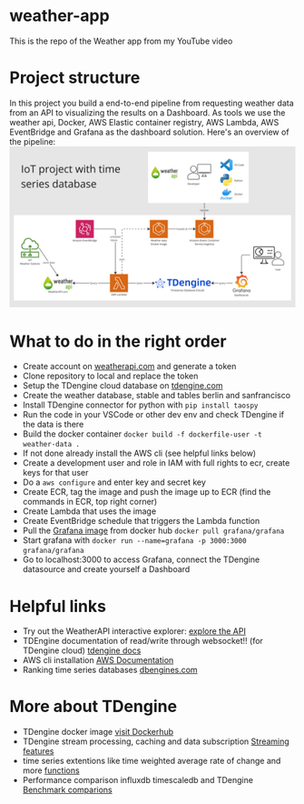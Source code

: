 # weather-app
This is the repo of the Weather app from my YouTube video

# Project structure
In this project you build a end-to-end pipeline from requesting weather data from an API to visualizing the results on a Dashboard.
As tools we use the weather api, Docker, AWS Elastic container registry, AWS Lambda, AWS EventBridge and Grafana as the dashboard solution.
Here's an overview of the pipeline:
![Project setup image](/assets/project-structure.png)

# What to do in the right order
- Create account on [weatherapi.com](https://www.weatherapi.com) and generate a token
- Clone repository to local and replace the token
- Setup the TDengine cloud database on [tdengine.com](https://cloud.tdengine.com/login)
- Create the weather database, stable and tables berlin and sanfrancisco
- Install TDengine connector for python with `pip install taospy`
- Run the code in your VSCode or other dev env and check TDengine if the data is there
- Build the docker container `docker build -f dockerfile-user -t weather-data .`
- If not done already install the AWS cli (see helpful links below)
- Create a development user and role in IAM with full rights to ecr, create keys for that user
- Do a `aws configure` and enter key and secret key
- Create ECR, tag the image and push the image up to ECR (find the commands in ECR, top right corner)
- Create Lambda that uses the image
- Create EventBridge schedule that triggers the Lambda function
- Pull the [Grafana image](https://hub.docker.com/r/grafana/grafana) from docker hub `docker pull grafana/grafana`
- Start grafana with `docker run --name=grafana -p 3000:3000 grafana/grafana`
- Go to localhost:3000 to access Grafana, connect the TDengine datasource and create yourself a Dashboard


# Helpful links
- Try out the WeatherAPI interactive explorer: [explore the API](https://www.weatherapi.com/api-explorer.aspx)
- TDEngine documentation of read/write through websocket!! (for TDengine cloud) [tdengine docs](https://docs.tdengine.com/reference/connector/python/)
- AWS cli installation [AWS Documentation](https://docs.aws.amazon.com/cli/latest/userguide/getting-started-install.html)
- Ranking time series databases [dbengines.com](https://db-engines.com/en/ranking_trend/time+series+dbms)

# More about TDengine
- TDengine docker image [visit Dockerhub](https://hub.docker.com/r/tdengine/tdengine)
- TDengine stream processing, caching and data subscription [Streaming features](https://tdengine.com/tdengine/simplified-time-series-data-solution/)
- time series extentions like time weighted average rate of change and more [functions](https://docs.tdengine.com/taos-sql/function/#time-series-extensions)
- Performance comparison influxdb timescaledb and TDengine [Benchmark comparions](https://tdengine.com/devops-performance-comparison-influxdb-and-timescaledb-vs-tdengine/)
